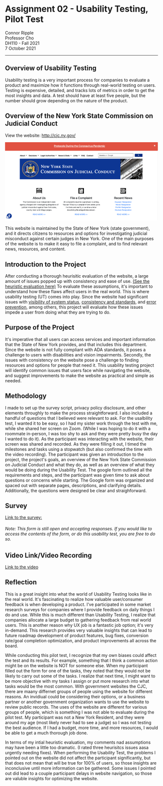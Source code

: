 # Assignment 02 - Usability Testing, Pilot Test

Connor Ripple <br>
Professor Cho <br>
DH110 - Fall 2021 <br>
7 October 2021 <br>

---

## Overview of Usability Testing
Usability testing is a very important process for companies to evaluate a product and maximize how it functions through real-world testing on users. Testing is expensive, detailed, and tracks lots of metrics in order to get the most insights and data. A test should have at least five people, but the number should grow depending on the nature of the product. 

## Overview of the New York State Commission on Judicial Conduct 
View the website: http://cjc.ny.gov/

![Screenshot of the New York State Commission on Judicial Conduct Website home page, taken September 28, 2021](https://github.com/cjripple/DH110-SEM1F/blob/83fe447f7b0019056d2e3644e98f12da8e2c5be5/assignment01/cjc-screenshot.png)

This website is maintained by the State of New York (state government), and it directs citizens to resources and options for investigating judicial misconduct against certain judges in New York. One of the main purposes of the website is to make it easy to file a complaint, and to find relevant news, resources, and content. 

## Introduction to the Project 
After conducting a thorough heurisitic evaluation of the website, a large amount of issues popped up with consistency and ease of use. [(See the heuristic evaluation here)](https://github.com/cjripple/DH110-SEM1F/tree/main/assignment01) To evaluate these assumptions, it's important to understand how these flaws affect users in the real world. This is where usability testing (UT) comes into play. Since the website had significant issues with [visibility of system status](https://www.nngroup.com/articles/visibility-system-status/), [consistency and standards](http://www.nngroup.com/articles/consistency-and-standards/), and [error prevention](https://www.nngroup.com/articles/slips/), among others, this project will evaluate how these issues impede a user from doing what they are trying to do. 

## Purpose of the Project
It's imperative that all users can access services and important information that the State of New York provides, and that includes this department. Since the website is not fully compliant with ADA standards, it poses a challenge to users with disabilities and vision impairments. Secondly, the issues with consistency on the  website pose a challenge to finding resources and options for people that need it. This usability testing project will identify common issues that users face while navigating the website, and suggest improvements to make the website as practical and simple as needed. 

## Methodology 
I made to set up the survey script, privacy policy disclosure, and other elements throughly to make the process straightforward. I also included a handful of questions that I believed were relevant to ask. For the usalbility test, I wanted it to be easy, so I had my sister work through the test with me, while she shared her screen on Zoom. (While I was hoping to do it with a roommate in-person, I was too shy to ask and they were pretty busy the day I wanted to do it). As the participant was interacting with the website, their screen was shared and recorded. As they were filling it out, I timed the milestones and tasks using a stopwatch (but also confirmed the time with the video recording). The participant was given an introduction to the project, the project's goals, an overview of the New York State Commission on Judicial Conduct and what they do, as well as an overview of what they would be doing during the Usability Test. The google form outlined all the requirements and steps, and the participant was given time to ask about questions or concerns while starting. The Google form was organized and spaced out with separate pages, descriptions, and clarifying details. Additionally, the questions were designed be clear and straighforward. 

## Survey 
[Link to the survey:](https://forms.gle/ze7fdDjt2yKzQkjEA)
###### Note: This form is still open and accepting responses. If you would like to access the contents of the form, or do this usability test, you are free to do so.

## Video Link/Video Recording 
[Link to the video](https://drive.google.com/file/d/1OYrFFfP2TztdrjVoTplJ6SsE17VNuC6g/view?usp=sharing)

## Reflection

This is a great insight into what the world of Usability Testing looks like in the real world. It's fascinating to realize how valuable user/consumer feedback is when developing a product. I've participated in some market research surveys for companies where I provide feedback on daily things I do and use. While this is much different than Usability Testing, I realize that companies allocate a large budget to gathering feedback from real world users. This is another reason why UX job is a fantastic job option; it's very in-demand. This research provides very valuable insights that can lead to future roadmap development of product features, bug fixes, conversion rate/goal completion optimization, and product improvements all across the board.  

While conducting this pilot test, I recognize that my own biases could affect the test and its results. For example, something that I think a common action might be on the website is NOT for someone else. When my participant filled out the form for one of the tasks, they noted that they would not be likely to carry out some of the tasks. I realize that next time, I might want to be more objective with my tasks I assign or put more research into what tasks would be the most common. With government websites the CJC, there are maany differnet groups of people using the website for different reasons. An invidiual could be considering their options, or a business partner or another government organization wants to use the website to review public records. The uses of the website are different for various groups of people, which is something I was not able to evaluate during the pilot test. My participant was not a New York Resident, and they were around my age (most likely never had to see a judge) so I was not testing the best audience. If I had a budget, more time, and more resources, I would be able to get a much thorough job done. 

In terms of my intial heuristic evaluation, my comments nad assumptions may have been a little too dramatic. (I rated three heurisitcs issues aasa urgently needing fixes). When performing the Usability Test, the problems I pointed out on the website did not affect the participant significantly, but that does not mean that will be true for 100% of users, so those insights are inconclusive until more information can be gathered. Some issues I pointed out did lead to a couple participant delays in website navigation, so those are valuble insights for optimizing the website.  
